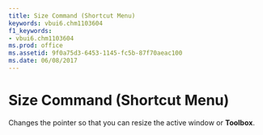 ```yaml
---
title: Size Command (Shortcut Menu)
keywords: vbui6.chm1103604
f1_keywords:
- vbui6.chm1103604
ms.prod: office
ms.assetid: 9f0a75d3-6453-1145-fc5b-87f70aeac100
ms.date: 06/08/2017
---
```



# Size Command (Shortcut Menu)

Changes the pointer so that you can resize the active window or  **Toolbox**.


